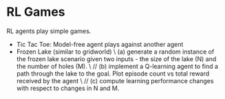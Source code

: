 # RL Games
RL agents play simple games.

- Tic Tac Toe: Model-free agent plays against another agent
- Frozen Lake (similar to gridworld) \\
(a) generate a random instance of the frozen lake scenario given two inputs - the size of the lake (N) and the number of holes (M). \\ //
(b) implement a Q-learning agent to find a path through the lake to the goal. Plot episode count vs total reward received by the agent \\ //
(c) compute learning performance changes with respect to changes in N and M.
